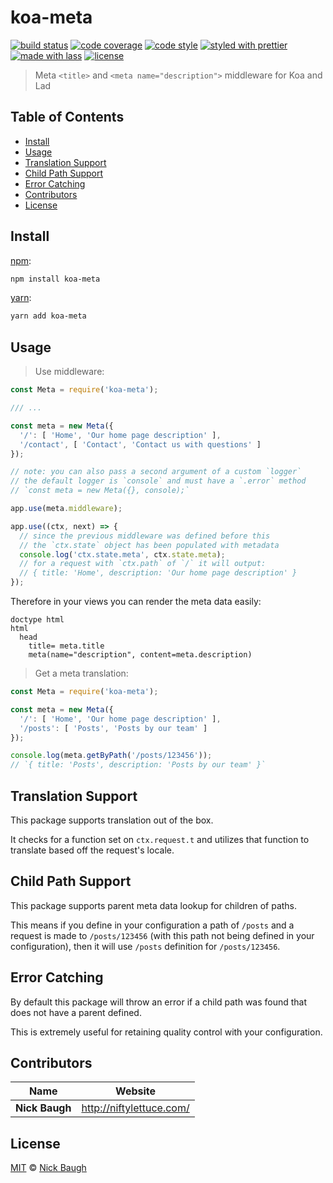 # koa-meta

[![build status](https://img.shields.io/travis/ladjs/koa-meta.svg)](https://travis-ci.org/ladjs/koa-meta)
[![code coverage](https://img.shields.io/codecov/c/github/ladjs/koa-meta.svg)](https://codecov.io/gh/ladjs/koa-meta)
[![code style](https://img.shields.io/badge/code_style-XO-5ed9c7.svg)](https://github.com/sindresorhus/xo)
[![styled with prettier](https://img.shields.io/badge/styled_with-prettier-ff69b4.svg)](https://github.com/prettier/prettier)
[![made with lass](https://img.shields.io/badge/made_with-lass-95CC28.svg)](https://lass.js.org)
[![license](https://img.shields.io/github/license/ladjs/koa-meta.svg)](<>)

> Meta `<title>` and `<meta name="description">` middleware for Koa and Lad


## Table of Contents

* [Install](#install)
* [Usage](#usage)
* [Translation Support](#translation-support)
* [Child Path Support](#child-path-support)
* [Error Catching](#error-catching)
* [Contributors](#contributors)
* [License](#license)


## Install

[npm][]:

```sh
npm install koa-meta
```

[yarn][]:

```sh
yarn add koa-meta
```


## Usage

> Use middleware:

```js
const Meta = require('koa-meta');

/// ...

const meta = new Meta({
  '/': [ 'Home', 'Our home page description' ],
  '/contact', [ 'Contact', 'Contact us with questions' ]
});

// note: you can also pass a second argument of a custom `logger`
// the default logger is `console` and must have a `.error` method
// `const meta = new Meta({}, console);`

app.use(meta.middleware);

app.use((ctx, next) => {
  // since the previous middleware was defined before this
  // the `ctx.state` object has been populated with metadata
  console.log('ctx.state.meta', ctx.state.meta);
  // for a request with `ctx.path` of `/` it will output:
  // { title: 'Home', description: 'Our home page description' }
});
```

Therefore in your views you can render the meta data easily:

```pug
doctype html
html
  head
    title= meta.title
    meta(name="description", content=meta.description)
```

> Get a meta translation:

```js
const Meta = require('koa-meta');

const meta = new Meta({
  '/': [ 'Home', 'Our home page description' ],
  '/posts': [ 'Posts', 'Posts by our team' ]
});

console.log(meta.getByPath('/posts/123456'));
// `{ title: 'Posts', description: 'Posts by our team' }`
```


## Translation Support

This package supports translation out of the box.

It checks for a function set on `ctx.request.t` and utilizes that function to translate based off the request's locale.


## Child Path Support

This package supports parent meta data lookup for children of paths.

This means if you define in your configuration a path of `/posts` and a request is made to `/posts/123456` (with this path not being defined in your configuration), then it will use `/posts` definition for `/posts/123456`.


## Error Catching

By default this package will throw an error if a child path was found that does not have a parent defined.

This is extremely useful for retaining quality control with your configuration.


## Contributors

| Name           | Website                    |
| -------------- | -------------------------- |
| **Nick Baugh** | <http://niftylettuce.com/> |


## License

[MIT](LICENSE) © [Nick Baugh](http://niftylettuce.com/)


## 

[npm]: https://www.npmjs.com/

[yarn]: https://yarnpkg.com/
